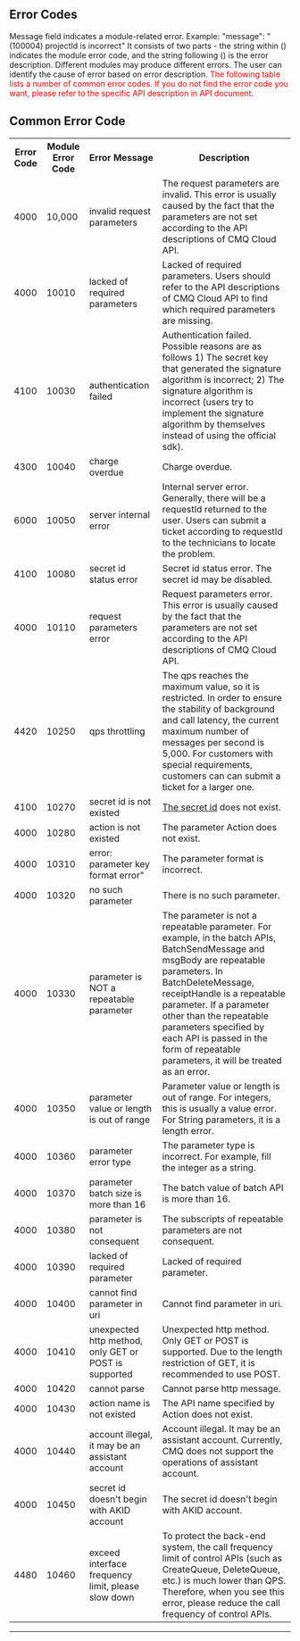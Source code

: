 ## Error Codes

Message field indicates a module-related error.
Example:
"message": "(100004) projectId is incorrect"
It consists of two parts - the string within () indicates the module error code, and the string following () is the error description.
Different modules may produce different errors. The user can identify the cause of error based on error description. <font style="color:red">The following table lists a number of common error codes. If you do not find the error code you want, please refer to the specific API description in API document.</font>


## Common Error Code ##


<table class="t">
<tbody><tr>
<th> <b>Error Code</b>
</th><th> <b>Module Error Code</b>
</th><th> <b>Error Message</b>
</th><th> <b>Description</b>
</th></tr>
<tr>
<td> 4000
</td><td> 10,000
</td><td> invalid request parameters
</td><td> The request parameters are invalid. This error is usually caused by the fact that the parameters are not set according to the API descriptions of CMQ Cloud API.
</td></tr>
<tr>
<td> 4000
</td><td> 10010
</td><td> lacked of required parameters
</td><td> Lacked of required parameters. Users should refer to the API descriptions of CMQ Cloud API to find which required parameters are missing.
</td></tr>
<tr>
<td> 4100
</td><td> 10030
</td><td> authentication failed
</td><td> Authentication failed. Possible reasons are as follows 1) The secret key that generated the signature algorithm is incorrect; 2) The <a hre="https://cloud.tencent.com/doc/api/431/5906">signature algorithm</a> is incorrect (users try to implement the signature algorithm by themselves instead of using the official sdk).
</td></tr>
<tr>
<td> 4300
</td><td> 10040
</td><td> charge overdue
</td><td> Charge overdue.
</td></tr>
<tr>
<td> 6000
</td><td> 10050
</td><td> server internal error
</td><td> Internal server error. Generally, there will be a requestId returned to the user. Users can submit a ticket according to requestId to the technicians to locate the problem.
</td></tr>
<tr>
<td> 4100
</td><td> 10080
</td><td> secret id status error
</td><td> Secret id status error. The secret id may be disabled.
</td></tr>
<tr>
<td> 4000
</td><td> 10110
</td><td> request parameters error
</td><td> Request parameters error. This error is usually caused by the fact that the parameters are not set according to the API descriptions of CMQ Cloud API.
</td></tr>
<tr>
<td> 4420
</td><td> 10250
</td><td> qps throttling
</td><td> The qps reaches the maximum value, so it is restricted. In order to ensure the stability of background and call latency, the current maximum number of messages per second is 5,000. For customers with special requirements, customers can can submit a ticket for a larger one.
</td></tr>
<tr>
<td> 4100
</td><td> 10270
</td><td> secret id is not existed
</td><td> <a href="https://console.cloud.tencent.com/capi">The secret id</a> does not exist.
</td></tr>
<tr>
<td> 4000
</td><td> 10280
</td><td> action is not existed
</td><td> The parameter Action does not exist.
</td></tr>
<tr>
<td> 4000
</td><td> 10310
</td><td> error: parameter key format error"
</td><td> The parameter format is incorrect.
</td></tr>
<tr>
<td> 4000
</td><td> 10320
</td><td> no such parameter
</td><td> There is no such parameter.
</td></tr>
<tr>
<td> 4000
</td><td> 10330
</td><td> parameter is NOT a repeatable parameter
</td><td> The parameter is not a repeatable parameter. For example, in the batch APIs, BatchSendMessage and msgBody are repeatable parameters. In BatchDeleteMessage, receiptHandle is a repeatable parameter. If a parameter other than the repeatable parameters specified by each API is passed in the form of repeatable parameters, it will be treated as an error.
</td></tr>
<tr>
<td> 4000
</td><td> 10350
</td><td> parameter value or length is out of range
</td><td> Parameter value or length is out of range. For integers, this is usually a value error. For String parameters, it is a length error.
</td></tr>
<tr>
<td> 4000
</td><td> 10360
</td><td> parameter error type
</td><td> The parameter type is incorrect. For example, fill the integer as a string.
</td></tr>
<tr>
<td> 4000
</td><td> 10370
</td><td> parameter batch size is more than 16
</td><td> The batch value of batch API is more than 16.
</td></tr>
<tr>
<td> 4000
</td><td> 10380
</td><td> parameter is not consequent
</td><td> The subscripts of repeatable parameters are not consequent.
</td></tr>
<tr>
<td> 4000
</td><td> 10390
</td><td> lacked of required parameter
</td><td> Lacked of required parameter.
</td></tr>
<tr>
<td> 4000
</td><td> 10400
</td><td> cannot find parameter in uri
</td><td> Cannot find parameter in uri.
</td></tr>
<tr>
<td> 4000
</td><td> 10410
</td><td> unexpected http method, only GET or POST is supported
</td><td> Unexpected http method. Only GET or POST is supported. Due to the length restriction of GET, it is recommended to use POST.
</td></tr>
<tr>
<td> 4000
</td><td> 10420
</td><td> cannot parse
</td><td> Cannot parse http message.
</td></tr>
<tr>
<td> 4000
</td><td> 10430
</td><td> action name is not existed
</td><td> The API name specified by Action does not exist.
</td></tr>
<tr>
<td> 4000
</td><td> 10440
</td><td> account illegal, it may be an assistant account
</td><td> Account illegal. It may be an assistant account. Currently, CMQ does not support the operations of assistant account.
</td></tr>
<tr>
<td> 4000
</td><td> 10450
</td><td> secret id doesn't begin with AKID account
</td><td> The secret id doesn't begin with AKID account.
</td></tr>
<tr>
<td> 4480
</td><td> 10460
</td><td> exceed interface frequency limit, please slow down
</td><td> To protect the back-end system, the call frequency limit of control APIs (such as CreateQueue, DeleteQueue, etc.) is much lower than QPS. Therefore, when you see this error, please reduce the call frequency of control APIs.
</td></tr>
</tbody></table>

***